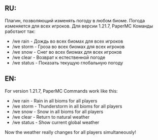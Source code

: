 ## RU:
Плагин, позволяющий изменять погоду в любом биоме. Погода изменяется для всех игроков.
Для версии 1.21.7, PaperMC
Команды работают так:
- /we rain - Дождь во всех биомах для всех игроков
- /we storm - Гроза во всех биомах для всех игроков  
- /we snow - Снег во всех биомах для всех игроков
- /we clear - Возврат к естественной погоде
- /we status - Показать текущую глобальную погоду

## EN:
For version 1.21.7, PaperMC
Commands work like this:
- /we rain - Rain in all bioms for all players
- /we storm - Thunderstorm in all bioms for all players
- /we snow - Snow in all bioms for all players
- /we clear - Return to natural weather
- /we status - Show current global weather

Now the weather really changes for all players simultaneously!
